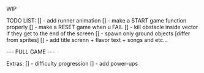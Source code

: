 WIP

TODO LIST:
[] - add runner animation
[] - make a START game function properly
[] - make a RESET game when u FAIL
[] - kill obstacle inside vector if they get to the end of the screen
[] - spawn only ground objects [differ from sprites]
[] - add title screnn + flavor text + songs and etc...

--- FULL GAME ---

Extras:
[] - difficulty progression
[] - add power-ups